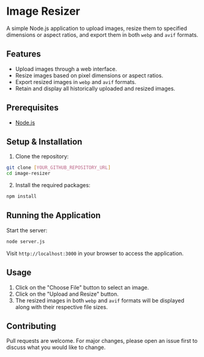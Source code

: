 
# Image Resizer

A simple Node.js application to upload images, resize them to specified dimensions or aspect ratios, and export them in both `webp` and `avif` formats.

## Features

- Upload images through a web interface.
- Resize images based on pixel dimensions or aspect ratios.
- Export resized images in `webp` and `avif` formats.
- Retain and display all historically uploaded and resized images.

## Prerequisites

- [Node.js](https://nodejs.org/)

## Setup & Installation

1. Clone the repository:

```bash
git clone [YOUR_GITHUB_REPOSITORY_URL]
cd image-resizer
```

2. Install the required packages:

```bash
npm install
```

## Running the Application

Start the server:

```bash
node server.js
```

Visit `http://localhost:3000` in your browser to access the application.

## Usage

1. Click on the "Choose File" button to select an image.
2. Click on the "Upload and Resize" button.
3. The resized images in both `webp` and `avif` formats will be displayed along with their respective file sizes.

## Contributing

Pull requests are welcome. For major changes, please open an issue first to discuss what you would like to change.

